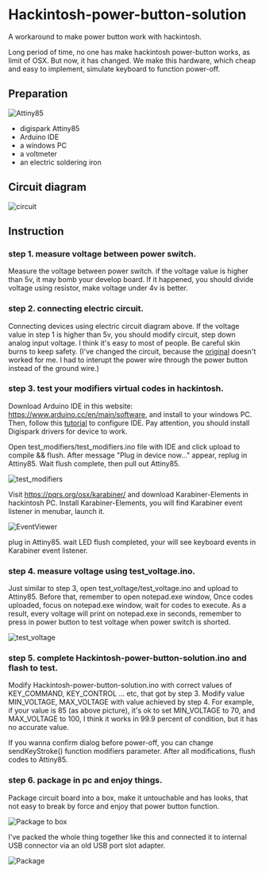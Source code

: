 # Hackintosh-power-button-solution
A workaround to make power button work with hackintosh.

Long period of time, no one has make hackintosh power-button works, as limit of OSX. But now, it has changed. We make this hardware, which cheap and easy to implement, simulate keyboard to function power-off.

## Preparation

![Attiny85](./images/Attiny85.jpg)
+ digispark Attiny85
+ Arduino IDE
+ a windows PC
+ a voltmeter
+ an electric soldering iron

## Circuit diagram

![circuit](./images/circuit_atl.png)

## Instruction

### step 1. measure voltage between power switch.

  Measure the voltage between power switch. if the voltage value is higher than 5v, it may bomb your develop board. If it happened, you should divide voltage using resistor, make voltage under 4v is better.

### step 2. connecting electric circuit.

  Connecting devices using electric circuit diagram above. If the voltage value in step 1 is higher than 5v, you should modify circuit, step down analog input voltage. I think it's easy to most of people. Be careful skin burns to keep safety. (I've changed the circuit, because the [original](./images/circuit.jpg) doesn't worked for me. I had to interupt the power wire through the power button instead of the ground wire.) 

### step 3. test your modifiers virtual codes in hackintosh.

  Download Arduino IDE in this website: https://www.arduino.cc/en/main/software, and install to your windows PC. Then, follow this [tutorial](https://digistump.com/wiki/digispark/tutorials/connecting) to configure IDE. Pay attention, you should install Digispark drivers for device to work.

  Open test_modifiers/test_modifiers.ino file with IDE and click upload to compile && flush. After message "Plug in device now..." appear, replug in Attiny85. Wait flush complete, then pull out Attiny85.
  
  ![test_modifiers](./images/test_modifiers.png)

  Visit https://pqrs.org/osx/karabiner/ and download Karabiner-Elements in hackintosh PC. Install Karabiner-Elements, you will find Karabiner event listener in menubar, launch it.
  
  ![EventViewer](./images/EventViewer.JPG)

  plug in Attiny85. wait LED flush completed, your will see keyboard events in Karabiner event listener.

### step 4. measure voltage using test_voltage.ino.

  Just similar to step 3, open test_voltage/test_voltage.ino and upload to Attiny85. Before that, remember to open notepad.exe window, Once codes uploaded, focus on notepad.exe window, wait for codes to execute. As a result, every voltage will print on notepad.exe in seconds, remember to press in power button to test voltage when power switch is shorted.
  
   ![test_voltage](./images/voltage.png)

### step 5. complete Hackintosh-power-button-solution.ino and flash to test.

  Modify Hackintosh-power-button-solution.ino with correct values of KEY_COMMAND, KEY_CONTROL ... etc, that got by step 3. Modify value MIN_VOLTAGE, MAX_VOLTAGE with value achieved by step 4. For example, if your value is 85 (as above picture), it's ok to set MIN_VOLTAGE to 70, and MAX_VOLTAGE to 100, I think it works in 99.9 percent of condition, but it has no accurate value. 

  If you wanna confirm dialog before power-off, you can change sendKeyStroke() function modifiers parameter. After all modifications, flush codes to Attiny85.

### step 6. package in pc and enjoy things.

  Package circuit board into a box, make it untouchable and has looks, that not easy to break by force and enjoy that power button function.

  ![Package to box](./images/Package-box.jpg)
 
   I've packed the whole thing together like this and connected it to internal USB connector via an old USB port slot adapter.
   
   ![Package](./images/package.jpg)